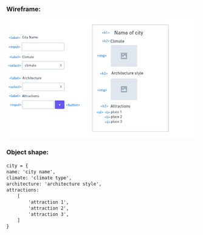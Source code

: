 ### Wireframe:

![](/assets/wireframe.png)

### Object shape:

```
city = {
name: 'city name',
climate: 'climate type',
architecture: 'architecture style',
attractions:
    [
        'attraction 1',
        'attraction 2',
        'attraction 3',
    ]
}
```
